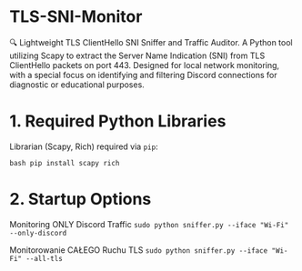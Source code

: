 # TLS-SNI-Monitor
🔍 Lightweight TLS ClientHello SNI Sniffer and Traffic Auditor.  A Python tool utilizing Scapy to extract the Server Name Indication (SNI) from TLS ClientHello packets on port 443. Designed for local network monitoring, with a special focus on identifying and filtering Discord connections for diagnostic or educational purposes.



# 1. Required Python Libraries

Librarian (Scapy, Rich) required via `pip`:

`bash
pip install scapy rich`



# 2. Startup Options

Monitoring ONLY Discord Traffic
`sudo python sniffer.py --iface "Wi-Fi" --only-discord`

Monitorowanie CAŁEGO Ruchu TLS
`sudo python sniffer.py --iface "Wi-Fi" --all-tls`
